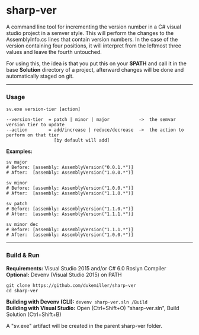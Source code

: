 # sharp-ver

A command line tool for incrementing the version number in a C# visual studio project in a semver style. This will perform the changes to the AssemblyInfo.cs lines that contain version numbers. In the case of the version containing  four positions, it will interpret from the leftmost three values and leave the fourth untouched. 

For using this, the idea is that you put this on your **$PATH** and call it in the base **Solution** directory of a project, afterward changes will be done and automatically staged on git.

---

### Usage

````
sv.exe version-tier [action]

--version-tier  = patch | minor | major           ->  the semvar version tier to update  
--action        = add/increase | reduce/decrease  ->  the action to perform on that tier
                  [by default will add]   
````

**Examples:**  

````
sv major
# Before: [assembly: AssemblyVersion("0.0.1.*")]
# After:  [assembly: AssemblyVersion("1.0.0.*")]

sv minor 
# Before: [assembly: AssemblyVersion("1.0.0.*")]
# After:  [assembly: AssemblyVersion("1.1.0.*")]

sv patch
# Before: [assembly: AssemblyVersion("1.1.0.*")]
# After:  [assembly: AssemblyVersion("1.1.1.*")]

sv minor dec
# Before: [assembly: AssemblyVersion("1.1.1.*")]
# After:  [assembly: AssemblyVersion("1.0.0.*")]
````

---

### Build & Run

**Requirements:** Visual Studio 2015 and/or C# 6.0 Roslyn Compiler  
**Optional:** Devenv (Visual Studio 2015) on PATH  

```
git clone https://github.com/dukemiller/sharp-ver
cd sharp-ver
```  

**Building with Devenv (CLI):** ``devenv sharp-ver.sln /Build``  
**Building with Visual Studio:**  Open (Ctrl+Shift+O) "sharp-ver.sln", Build Solution (Ctrl+Shift+B)

A "sv.exe" artifact will be created in the parent sharp-ver folder.
